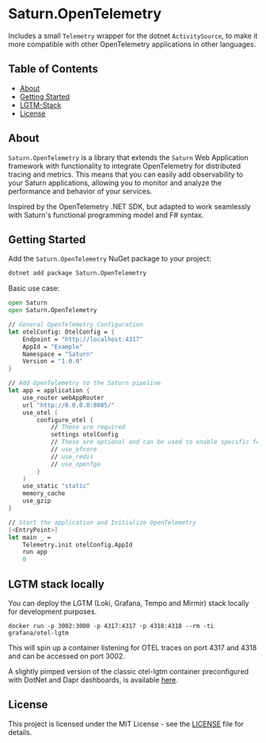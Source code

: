 # Saturn.OpenTelemetry

Includes a small `Telemetry` wrapper for the dotnet `ActivitySource`, to make it more compatible
with other OpenTelemetry applications in other languages.

## Table of Contents 

- [About](#about)
- [Getting Started](#getting-started)
- [LGTM-Stack](#lgtm-stack-locally)
- [License](#license)

## About

`Saturn.OpenTelemetry` is a library that extends the `Saturn` Web Application framework with functionality to integrate OpenTelemetry for distributed tracing and metrics. This means that you can easily add observability to your Saturn applications, allowing you to monitor and analyze the performance and behavior of your services.

Inspired by the OpenTelemetry .NET SDK, but adapted to work seamlessly with Saturn's functional programming model and F# syntax.

## Getting Started

Add the `Saturn.OpenTelemetry` NuGet package to your project:

```bash
dotnet add package Saturn.OpenTelemetry
```

Basic use case:

```fsharp
open Saturn
open Saturn.OpenTelemetry

// General OpenTelemetry Configuration
let otelConfig: OtelConfig = {
    Endpoint = "http://localhost:4317"
    AppId = "Example"
    Namespace = "Saturn"
    Version = "1.0.0"
}

// Add OpenTelemetry to the Saturn pipeline
let app = application {
    use_router webAppRouter
    url "http://0.0.0.0:8085/"
    use_otel (
        configure_otel {
            // These are required
            settings otelConfig
            // These are optional and can be used to enable specific features
            // use_efcore
            // use_redis
            // use_openfga
        }
    )
    use_static "static"
    memory_cache
    use_gzip
}

// Start the application and Initialize OpenTelemetry
[<EntryPoint>]
let main _ =
    Telemetry.init otelConfig.AppId
    run app
    0
```

## LGTM stack locally

You can deploy the LGTM (Loki, Grafana, Tempo and Mirmir) stack locally for development purposes.

```console
docker run -p 3002:3000 -p 4317:4317 -p 4318:4318 --rm -ti grafana/otel-lgtm
```
This will spin up a container listening for OTEL traces on port 4317 and 4318 and can be accessed on port 3002.

A slightly pimped version of the classic otel-lgtm container preconfigured with DotNet and Dapr dashboards, is 
available [here](https://github.com/juselius/otel-lgtm).

## License

This project is licensed under the MIT License - see the [LICENSE](LICENSE) file for details.